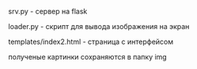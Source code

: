 <p>srv.py - сервер на flask</p>
<p>loader.py - скрипт для вывода изображения на экран</p>
<p>templates/index2.html - страница с интерфейсом </p>
<p>полученые картинки сохраняются в папку img</p>
